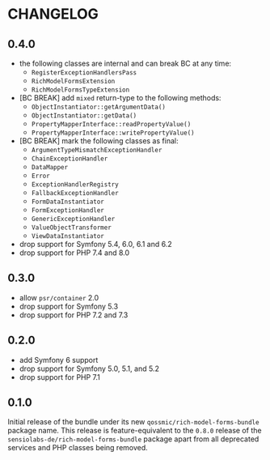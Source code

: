 CHANGELOG
=========

0.4.0
-----

* the following classes are internal and can break BC at any time:
  * `RegisterExceptionHandlersPass`
  * `RichModelFormsExtension`
  * `RichModelFormsTypeExtension`
* [BC BREAK] add `mixed` return-type to the following methods:
  * `ObjectInstantiator::getArgumentData()`
  * `ObjectInstantiator::getData()`
  * `PropertyMapperInterface::readPropertyValue()`
  * `PropertyMapperInterface::writePropertyValue()`
* [BC BREAK] mark the following classes as final:
  * `ArgumentTypeMismatchExceptionHandler`
  * `ChainExceptionHandler`
  * `DataMapper`
  * `Error`
  * `ExceptionHandlerRegistry`
  * `FallbackExceptionHandler`
  * `FormDataInstantiator`
  * `FormExceptionHandler`
  * `GenericExceptionHandler`
  * `ValueObjectTransformer`
  * `ViewDataInstantiator`
* drop support for Symfony 5.4, 6.0, 6.1 and 6.2
* drop support for PHP 7.4 and 8.0

0.3.0
-----

* allow `psr/container` 2.0
* drop support for Symfony 5.3
* drop support for PHP 7.2 and 7.3

0.2.0
-----

* add Symfony 6 support
* drop support for Symfony 5.0, 5.1, and 5.2
* drop support for PHP 7.1

0.1.0
-----

Initial release of the bundle under its new `qossmic/rich-model-forms-bundle` package name. This release is
feature-equivalent to the `0.8.0` release of the `sensiolabs-de/rich-model-forms-bundle` package apart from
all deprecated services and PHP classes being removed.
